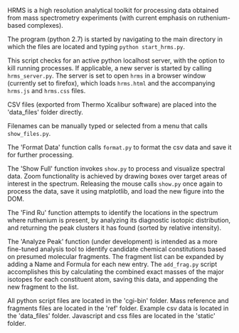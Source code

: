 HRMS is a high resolution analytical toolkit for processing data obtained from mass spectrometry experiments (with current emphasis on ruthenium-based complexes). 

The program (python 2.7) is started by navigating to the main directory in which the files are located and typing `python start_hrms.py`. 

This script checks for an active python localhost server, with the option to kill running processes. 
If applicable, a new server is started by calling `hrms_server.py`. 
The server is set to open `hrms` in a browser window (currently set to firefox), which loads `hrms.html` and the accompanying `hrms.js` and `hrms.css` files. 

CSV files (exported from Thermo Xcalibur software) are placed into the 'data_files' folder directly. 

Filenames can be manually typed or selected from a menu that calls `show_files.py`. 

The 'Format Data' function calls `format.py` to format the csv data and save it for further processing. 

The 'Show Full' function invokes `show.py` to process and visualize spectral data. Zoom functionality is achieved by drawing boxes over target areas of interest in the spectrum. 
Releasing the mouse calls `show.py` once again to process the data, save it using matplotlib, and load the new figure into the DOM. 

The 'Find Ru' function attempts to identify the locations in the spectrum where ruthenium is present, by analyzing its diagnostic isotopic distribution, and returning
the peak clusters it has found (sorted by relative intensity). 

The 'Analyze Peak' function (under development) is intended as a more fine-tuned analysis tool to identify candidate chemical constitutions based on 
presumed molecular fragments. The fragment list can be expanded by adding a Name and Formula for each new entry. The `add_frag.py` script accomplishes this by 
calculating the combined exact masses of the major isotopes for each constituent atom, saving this data, and appending the new fragment to the list. 

All python script files are located in the 'cgi-bin' folder. Mass reference and fragments files are located in the 'ref' folder. 
Example csv data is located in the 'data_files' folder. 
Javascript and css files are located in the 'static' folder. 


